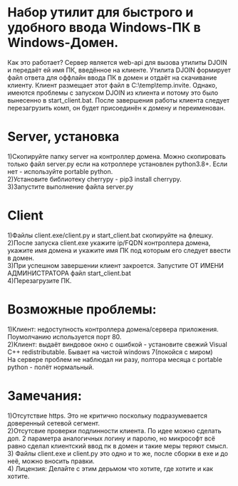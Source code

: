 # Набор утилит для быстрого и удобного ввода Windows-ПК в Windows-Домен.
Как это работает? Сервер является web-api для вызова утилиты DJOIN и передаёт ей имя ПК, введённое на клиенте. Утилита DJOIN формирует файл ответа для оффлайн ввода ПК в домен и отдаёт на скачивание клиенту.
Клиент размещает этот файл в C:\temp\temp.invite. Однако, имеются проблемы с запуском DJOIN из клиента и потому это было вынесенно в start_client.bat. После завершения работы клиента следует перезагрузить комп, он будет присоединён к домену и переименован.


# Server, установка
1)Скопируйте папку server на контроллер домена. Можно скопировать только файл server.py если на котроллере установлен python3.8+. Если нет - используйте portable python.  
2)Установите библиотеку cherrypy - pip3 install cherrypy.  
3)Запустите выполнение файла server.py  

# Сlient
1)Файлы client.exe/client.py и start_client.bat скопируйте на флешку.  
2)После запуска client.exe укажите ip/FQDN контроллера домена, укажите имя домена и укажите имя ПК под которым его следует ввести в домен.  
3)При успешном завершении клиент закроется. Запустите ОТ ИМЕНИ АДМИНИСТРАТОРА файл start_client.bat  
4)Перезагрузите ПК.  

# Возможные проблемы:
1)Клиент: недоступность контроллера домена/сервера приложения. Поумолчанию используется порт 80.  
2)Клиент: выдаёт виндовое окно с ошибкой - установите свежий Visual C++ redistributable. Бывает на чистой windows 7(покойся с миром)   
На сервере проблем не наблюдал ни разу, полтора месяца с portable python - полёт нормальный.
# Замечания:
1)Отсутствие https. Это не критично поскольку подразумевается доверенный сетевой сегмент.  
2)Отсутсвие проверки подлинности клиента. По идее можно сделать доп. 2 параметра аналогичных логину и паролю, но микрософт всё равно сделал клиентский ввод пк в домен и такие меры теряют смысл.  
3) Файлы client.exe и client.py это одно и то же, после сборки в exe и до неё, можно вносить правки.  
4) Лицензия: Делайте с этим дерьмом что хотите, где хотите и как хотите.

